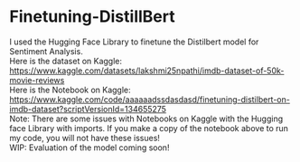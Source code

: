 # Finetuning-DistillBert
I used the Hugging Face Library to finetune the Distilbert model for Sentiment Analysis.                                                                                   
Here is the dataset on Kaggle: https://www.kaggle.com/datasets/lakshmi25npathi/imdb-dataset-of-50k-movie-reviews                                                           
Here is the Notebook on Kaggle: https://www.kaggle.com/code/aaaaaadssdasdasd/finetuning-distilbert-on-imdb-dataset?scriptVersionId=134655275                               
Note: There are some issues with Notebooks on Kaggle with the Hugging face Library with imports. If you make a copy of the notebook above to run my code, you will not have these issues!                                                                                                                                                         
WIP: Evaluation of the model coming soon!
